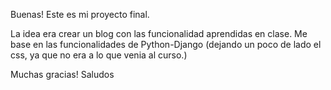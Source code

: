 Buenas! Este es mi proyecto final.

La idea era crear un blog con las funcionalidad aprendidas en clase.
Me base en las funcionalidades de Python-Django (dejando un poco de lado el css, ya que no era a lo que venia al curso.)

Muchas gracias!
Saludos